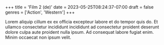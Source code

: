 +++
title = 'Film 2 (de)'
date = 2023-05-25T08:24:37-07:00
draft = false
genres = ['Action', 'Western']
+++

Lorem aliquip cillum ex ex officia excepteur labore et do tempor quis do. Et ullamco consectetur incididunt incididunt ad consectetur proident deserunt dolore culpa aute proident nulla ipsum. Ad consequat labore fugiat enim. Minim occaecat non ipsum velit.
